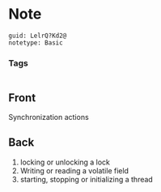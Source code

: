 # Note
```
guid: LelrQ?Kd2@
notetype: Basic
```

### Tags
```
```

## Front
Synchronization actions

## Back
<ol><li>locking or unlocking a lock</li><li>Writing or reading a volatile field</li><li>starting, stopping or initializing a thread</li></ol>
